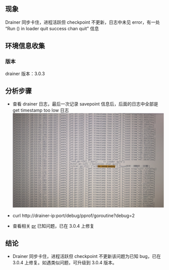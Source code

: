 ## 现象
Drainer 同步卡住，进程活跃但 checkpoint 不更新，日志中未见 error，有一处 “Run () in loader quit success chan quit” 信息

## 环境信息收集
### 版本
drainer 版本：3.0.3

## 分析步骤
- 查看 drainer 日志，最后一次记录 savepoint 信息后，后面的日志中全部是 get timestamp too low 日志
![drainer.log](./resources/case741-1.png)

- curl http://drainer-ip:port/debug/pprof/goroutine?debug=2 

- 查看相关 [pr](https://github.com/pingcap/tidb-binlog/pull/749) 已知问题，已在 3.0.4 上修复


## 结论

- Drainer 同步卡住，进程活跃但 checkpoint 不更新该问题为已知 bug，已在 3.0.4 上修复。如遇类似问题，可升级到 3.0.4 版本。
